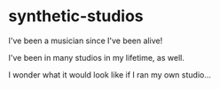 # synthetic-studios
I've been a musician since I've been alive!

I've been in many studios in my lifetime, as well.

I wonder what it would look like if I ran my own studio...
